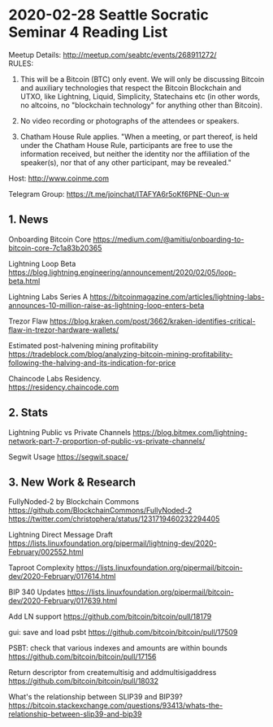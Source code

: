 # 2020-02-28 Seattle Socratic Seminar 4 Reading List

Meetup Details: <http://meetup.com/seabtc/events/268911272/>  
RULES:
1. This will be a Bitcoin (BTC) only event. We will only be discussing Bitcoin and auxiliary technologies that respect the Bitcoin Blockchain and UTXO, like Lightning, Liquid, Simplicity, Statechains etc (in other words, no altcoins, no "blockchain technology" for anything other than Bitcoin).

2. No video recording or photographs of the attendees or speakers.

3. Chatham House Rule applies.
"When a meeting, or part thereof, is held under the Chatham House Rule, participants are free to use the information received, but neither the identity nor the affiliation of the speaker(s), nor that of any other participant, may be revealed."

Host: <http://www.coinme.com>

Telegram Group: <https://t.me/joinchat/ITAFYA6r5oKf6PNE-Oun-w>

## 1. News

Onboarding Bitcoin Core
https://medium.com/@amitiu/onboarding-to-bitcoin-core-7c1a83b20365

Lightning Loop Beta
https://blog.lightning.engineering/announcement/2020/02/05/loop-beta.html

Lightning Labs Series A
https://bitcoinmagazine.com/articles/lightning-labs-announces-10-million-raise-as-lightning-loop-enters-beta

Trezor Flaw
https://blog.kraken.com/post/3662/kraken-identifies-critical-flaw-in-trezor-hardware-wallets/

Estimated post-halvening mining profitability
https://tradeblock.com/blog/analyzing-bitcoin-mining-profitability-following-the-halving-and-its-indication-for-price

Chaincode Labs Residency.  
https://residency.chaincode.com


## 2. Stats

Lightning Public vs Private Channels
https://blog.bitmex.com/lightning-network-part-7-proportion-of-public-vs-private-channels/

Segwit Usage
https://segwit.space/




## 3. New Work & Research

FullyNoded-2 by Blockchain Commons
https://github.com/BlockchainCommons/FullyNoded-2
https://twitter.com/christophera/status/1231719460232294405

Lightning Direct Message Draft
https://lists.linuxfoundation.org/pipermail/lightning-dev/2020-February/002552.html


Taproot Complexity
https://lists.linuxfoundation.org/pipermail/bitcoin-dev/2020-February/017614.html

BIP 340 Updates
https://lists.linuxfoundation.org/pipermail/bitcoin-dev/2020-February/017639.html


Add LN support
https://github.com/bitcoin/bitcoin/pull/18179

gui: save and load psbt
https://github.com/bitcoin/bitcoin/pull/17509

PSBT: check that various indexes and amounts are within bounds
https://github.com/bitcoin/bitcoin/pull/17156

Return descriptor from createmultisig and addmultisigaddress
https://github.com/bitcoin/bitcoin/pull/18032

What's the relationship between SLIP39 and BIP39?
https://bitcoin.stackexchange.com/questions/93413/whats-the-relationship-between-slip39-and-bip39

